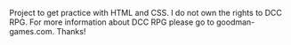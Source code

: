 Project to get practice with HTML and CSS. I do not own the rights to DCC RPG. For more information about DCC RPG please go to goodman-games.com. Thanks!
